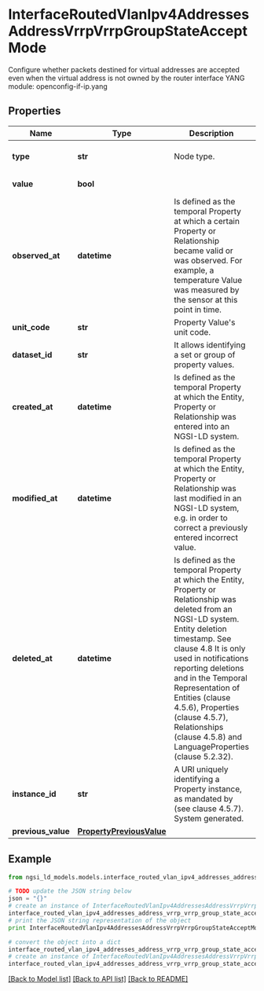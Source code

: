 # InterfaceRoutedVlanIpv4AddressesAddressVrrpVrrpGroupStateAcceptMode

Configure whether packets destined for virtual addresses are accepted even when the virtual address is not owned by the router interface  YANG module: openconfig-if-ip.yang 

## Properties

Name | Type | Description | Notes
------------ | ------------- | ------------- | -------------
**type** | **str** | Node type.  | [optional] [default to 'Property']
**value** | **bool** |  | [default to False]
**observed_at** | **datetime** | Is defined as the temporal Property at which a certain Property or Relationship became valid or was observed. For example, a temperature Value was measured by the sensor at this point in time.  | [optional] 
**unit_code** | **str** | Property Value&#39;s unit code.  | [optional] 
**dataset_id** | **str** | It allows identifying a set or group of property values.  | [optional] 
**created_at** | **datetime** | Is defined as the temporal Property at which the Entity, Property or Relationship was entered into an NGSI-LD system.  | [optional] [readonly] 
**modified_at** | **datetime** | Is defined as the temporal Property at which the Entity, Property or Relationship was last modified in an NGSI-LD system, e.g. in order to correct a previously entered incorrect value.  | [optional] [readonly] 
**deleted_at** | **datetime** | Is defined as the temporal Property at which the Entity, Property or Relationship was deleted from an NGSI-LD system.  Entity deletion timestamp. See clause 4.8 It is only used in notifications reporting deletions and in the Temporal Representation of Entities (clause 4.5.6), Properties (clause 4.5.7), Relationships (clause 4.5.8) and LanguageProperties (clause 5.2.32).  | [optional] [readonly] 
**instance_id** | **str** | A URI uniquely identifying a Property instance, as mandated by (see clause 4.5.7). System generated.  | [optional] [readonly] 
**previous_value** | [**PropertyPreviousValue**](PropertyPreviousValue.md) |  | [optional] 

## Example

```python
from ngsi_ld_models.models.interface_routed_vlan_ipv4_addresses_address_vrrp_vrrp_group_state_accept_mode import InterfaceRoutedVlanIpv4AddressesAddressVrrpVrrpGroupStateAcceptMode

# TODO update the JSON string below
json = "{}"
# create an instance of InterfaceRoutedVlanIpv4AddressesAddressVrrpVrrpGroupStateAcceptMode from a JSON string
interface_routed_vlan_ipv4_addresses_address_vrrp_vrrp_group_state_accept_mode_instance = InterfaceRoutedVlanIpv4AddressesAddressVrrpVrrpGroupStateAcceptMode.from_json(json)
# print the JSON string representation of the object
print InterfaceRoutedVlanIpv4AddressesAddressVrrpVrrpGroupStateAcceptMode.to_json()

# convert the object into a dict
interface_routed_vlan_ipv4_addresses_address_vrrp_vrrp_group_state_accept_mode_dict = interface_routed_vlan_ipv4_addresses_address_vrrp_vrrp_group_state_accept_mode_instance.to_dict()
# create an instance of InterfaceRoutedVlanIpv4AddressesAddressVrrpVrrpGroupStateAcceptMode from a dict
interface_routed_vlan_ipv4_addresses_address_vrrp_vrrp_group_state_accept_mode_form_dict = interface_routed_vlan_ipv4_addresses_address_vrrp_vrrp_group_state_accept_mode.from_dict(interface_routed_vlan_ipv4_addresses_address_vrrp_vrrp_group_state_accept_mode_dict)
```
[[Back to Model list]](../README.md#documentation-for-models) [[Back to API list]](../README.md#documentation-for-api-endpoints) [[Back to README]](../README.md)



